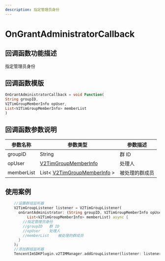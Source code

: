```yaml
---
description: 指定管理员身份
---
```


# OnGrantAdministratorCallback

## 回调函数功能描述

指定管理员身份

## 回调函数模版

```dart
OnGrantAdministratorCallback = void Function(
String groupID,
V2TimGroupMemberInfo opUser,
List<V2TimGroupMemberInfo> memberList
)
```

## 回调函数参数说明

| 参数名称       | 参数类型                                                                           | 参数描述    |
| ---------- | ------------------------------------------------------------------------------ | ------- |
| groupID    | String                                                                         | 群 ID    |
| opUser     | [V2TimGroupMemberInfo](../guan-jian-lei/group/v2timgroupmemberinfo.md)         | 处理人     |
| memberList | List< [V2TimGroupMemberInfo](../guan-jian-lei/group/v2timgroupmemberinfo.md) > | 被处理的群成员 |

## 使用案例

```dart
    //设置群组监听器
    V2TimGroupListener listener = V2TimGroupListener(
      onGrantAdministrator: (String groupID, V2TimGroupMemberInfo opUser,
          List<V2TimGroupMemberInfo> memberList) async {
        //指定管理员身份
        //groupID	群 ID
        //opUser	处理人
        //memberList	被处理的群成员
      }
    );
    //添加群组监听器
    TencentImSDKPlugin.v2TIMManager.addGroupListener(listener: listener);
```

